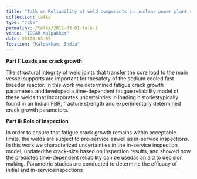 ```yaml
---
title: "Talk on Reliability of weld components in nuclear power plant core support structure"
collection: talks
type: "Talk"
permalink: /talks/2012-03-01-talk-1
venue: "IGCAR Kalpakkam"
date: 20120-03-05
location: "Kalpakkam, India"
---
```


**Part I: Loads and crack growth**

The structural integrity of weld joints that transfer the core load to the main vessel supports are important for thesafety of the sodium cooled fast breeder reactor.  In this work we determined fatigue crack growth parameters anddeveloped a time-dependent fatigue reliability model of these welds that incorporates uncertainties in loading historiestypically found in an Indian FBR, fracture strength and experimentally determined crack growth parameters.

**Part II: Role of inspection**

In order to ensure that fatigue crack growth remains within acceptable limits, the welds are subject to pre-service aswell as in-service inspections.  In this work we characterized uncertainties in the in-service inspection model, updatedthe  crack-size  based  on  inspection  results,  and  showed  how  the  predicted  time-dependent  reliability  can  be  usedas  an  aid  to  decision  making.   Parametric  studies  are  conducted  to  determine  the  efficacy  of  initial  and  in-serviceinspections
